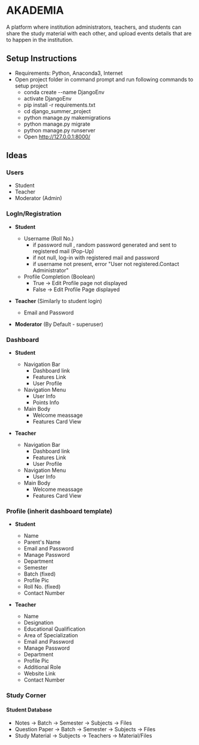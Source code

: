 # AKADEMIA

A platform where institution administrators, teachers, and students can share the study material with each other, and upload events details that are to happen in the institution.

## Setup Instructions

* Requirements: Python, Anaconda3, Internet
* Open project folder in command prompt and run following commands to setup project
	* conda create --name DjangoEnv
	* activate DjangoEnv
	* pip install -r requirements.txt
	* cd django_summer_project
	* python manage.py makemigrations
	* python manage.py migrate
	* python manage.py runserver
	* Open http://127.0.0.1:8000/

## Ideas

### Users

* Student
* Teacher
* Moderator (Admin)


### LogIn/Registration

* **Student**
  * Username (Roll No.)
    * if password null , random password generated and sent to registered mail (Pop-Up)
    * if not null, log-in with registered mail and password
    * if username not present, error "User not registered.Contact Administrator"
  * Profile Completion (Boolean)
    * True -> Edit Profile page not displayed
    * False -> Edit Profile Page displayed

* **Teacher** (Similarly to student login)
  * Email and Password

* **Moderator** (By Default - superuser)

### Dashboard

* **Student**
  * Navigation Bar
    * Dashboard link
    * Features Link
    * User Profile
  * Navigation Menu
    * User Info
    * Points Info
  * Main Body
    * Welcome meassage
    * Features Card View

* **Teacher**
  * Navigation Bar
    * Dashboard link
    * Features Link
    * User Profile
  * Navigation Menu
    * User Info
  * Main Body
    * Welcome meassage
    * Features Card View

### Profile (inherit dashboard template)

* **Student**
  * Name
  * Parent's Name
  * Email and Password
  * Manage Password
  * Department
  * Semester
  * Batch (fixed)
  * Profile Pic
  * Roll No. (fixed)
  * Contact Number

* **Teacher**
  * Name
  * Designation
  * Educational Qualification
  * Area of Specialization
  * Email and Password
  * Manage Password
  * Department
  * Profile Pic
  * Additional Role
  * Website Link
  * Contact Number

### Study Corner
  
#### Student Database

* Notes -> Batch -> Semester -> Subjects -> Files
* Question Paper -> Batch -> Semester -> Subjects -> Files
* Study Material -> Subjects -> Teachers -> Material/Files
